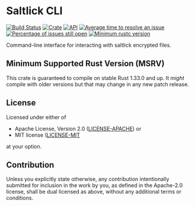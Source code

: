 # Saltlick CLI

[![Build Status](https://travis-ci.com/saltlick-crypto/saltlick-cli.svg?branch=master)](https://travis-ci.com/saltlick-crypto/saltlick-cli)
[![Crate](https://img.shields.io/crates/v/saltlick-cli.svg)](https://crates.io/crates/saltlick-cli)
[![API](https://docs.rs/saltlick-cli/badge.svg)](https://docs.rs/saltlick-cli)
[![Average time to resolve an issue](http://isitmaintained.com/badge/resolution/saltlick-crypto/saltlick-cli.svg)](http://isitmaintained.com/project/saltlick-crypto/saltlick-cli)
[![Percentage of issues still open](http://isitmaintained.com/badge/open/saltlick-crypto/saltlick-cli.svg)](http://isitmaintained.com/project/saltlick-crypto/saltlick-cli)
[![Minimum rustc version](https://img.shields.io/badge/rustc-1.33.0+-lightgray.svg)](https://github.com/saltlick-crypto/saltlick-cli#minimum-supported-rust-version-msrv)

Command-line interface for interacting with saltlick encrypted files.

## Minimum Supported Rust Version (MSRV)

This crate is guaranteed to compile on stable Rust 1.33.0 and up. It *might*
compile with older versions but that may change in any new patch release.

## License

Licensed under either of

- Apache License, Version 2.0 ([LICENSE-APACHE](/LICENSE-APACHE)) or
- MIT license ([LICENSE-MIT](/LICENSE-MIT)

at your option.

## Contribution

Unless you explicitly state otherwise, any contribution intentionally submitted
for inclusion in the work by you, as defined in the Apache-2.0 license, shall be
dual licensed as above, without any additional terms or conditions.
